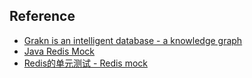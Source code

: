 

## Reference
* [Grakn is an intelligent database - a knowledge graph](https://grakn.ai./)
* [Java Redis Mock](https://blog.grakn.ai/java-redis-mock-7bde1b46969)
* [Redis的单元测试 - Redis mock](https://www.jianshu.com/p/bc47029ae7d0)
